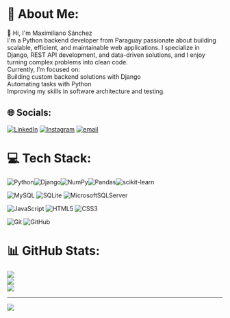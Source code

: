 # 💫 About Me:
👋 Hi, I'm Maximiliano Sánchez<br>I'm a Python backend developer from Paraguay passionate about building scalable, efficient, and maintainable web applications. I specialize in Django, REST API development, and data-driven solutions, and I enjoy turning complex problems into clean code.<br>Currently, I’m focused on:<br>    Building custom backend solutions with Django<br>    Automating tasks with Python<br>    Improving my skills in software architecture and testing.

## 🌐 Socials:
[![LinkedIn](https://img.shields.io/badge/LinkedIn-%230077B5.svg?logo=linkedin&logoColor=white)](https://linkedin.com/in/maxisanchezp) [![Instagram](https://img.shields.io/badge/Instagram-%23E4405F.svg?logo=Instagram&logoColor=white)](https://instagram.com/maxisanchezp_)  [![email](https://img.shields.io/badge/Email-D14836?logo=gmail&logoColor=white)](mailto:maxisanchez2001py@gmail.com) 

# 💻 Tech Stack:
![Python](https://img.shields.io/badge/python-3670A0?style=for-the-badge&logo=python&logoColor=ffdd54)![Django](https://img.shields.io/badge/django-%23092E20.svg?style=for-the-badge&logo=django&logoColor=white)![NumPy](https://img.shields.io/badge/numpy-%23013243.svg?style=for-the-badge&logo=numpy&logoColor=white)![Pandas](https://img.shields.io/badge/pandas-%23150458.svg?style=for-the-badge&logo=pandas&logoColor=white)![scikit-learn](https://img.shields.io/badge/scikit--learn-%23F7931E.svg?style=for-the-badge&logo=scikit-learn&logoColor=white)

![MySQL](https://img.shields.io/badge/mysql-4479A1.svg?style=for-the-badge&logo=mysql&logoColor=white)
![SQLite](https://img.shields.io/badge/sqlite-%2307405e.svg?style=for-the-badge&logo=sqlite&logoColor=white)
![MicrosoftSQLServer](https://img.shields.io/badge/Microsoft%20SQL%20Server-CC2927?style=for-the-badge&logo=microsoft%20sql%20server&logoColor=white)

![JavaScript](https://img.shields.io/badge/javascript-%23323330.svg?style=for-the-badge&logo=javascript&logoColor=%23F7DF1E)
![HTML5](https://img.shields.io/badge/html5-%23E34F26.svg?style=for-the-badge&logo=html5&logoColor=white)
![CSS3](https://img.shields.io/badge/css3-%231572B6.svg?style=for-the-badge&logo=css3&logoColor=white)

![Git](https://img.shields.io/badge/git-%23F05033.svg?style=for-the-badge&logo=git&logoColor=white)
![GitHub](https://img.shields.io/badge/github-%23121011.svg?style=for-the-badge&logo=github&logoColor=white)

# 📊 GitHub Stats:
![](https://github-readme-stats.vercel.app/api?username=maxisanchezp&theme=dark&hide_border=false&include_all_commits=true&count_private=true)<br/>
![](https://nirzak-streak-stats.vercel.app/?user=maxisanchezp&theme=dark&hide_border=false)<br/>
![](https://github-readme-stats.vercel.app/api/top-langs/?username=maxisanchezp&theme=dark&hide_border=false&include_all_commits=true&count_private=true&layout=compact)

<!-- ## 🏆 GitHub Trophies
![](https://github-profile-trophy.vercel.app/?username=maxisanchezp&theme=radical&no-frame=false&no-bg=true&margin-w=4)

### 🔝 Top Contributed Repo
![](https://github-contributor-stats.vercel.app/api?username=maxisanchezp&limit=5&theme=dark&combine_all_yearly_contributions=true)
-->
---
[![](https://visitcount.itsvg.in/api?id=maxisanchezp&icon=0&color=0)](https://visitcount.itsvg.in)

<!-- Proudly created with GPRM ( https://gprm.itsvg.in ) -->
